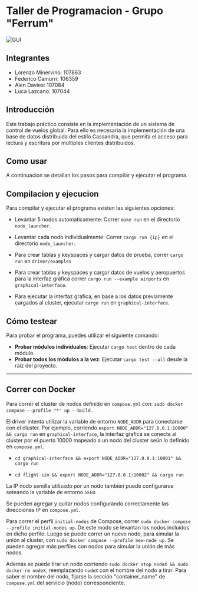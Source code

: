 # Taller de Programacion - Grupo "Ferrum"

![GUI](https://github.com/user-attachments/assets/7e9b9e5e-4c07-437f-9e3b-480523320984)

## Integrantes

- Lorenzo Minervino: 107863
- Federico Camurri: 106359
- Alen Davies: 107084
- Luca Lazcano: 107044

## Introducción

Este trabajo práctico consiste en la implementación de un sistema de control de vuelos global. Para ello es necesaria la implementación de una base de datos distribuida del estilo Cassandra, que permita el acceso para lectura y escritura por múltiples clientes distribuidos.

## Como usar

A continuacion se detallan los pasos para compilar y ejecutar el programa.

## Compilacion y ejecucion

Para compilar y ejecutar el programa existen las siguientes opciones:

-   Levantar 5 nodos automaticamente: Correr `make run` en el directorio `node_launcher`.
-   Levantar cada nodo individualmente: Correr `cargo run {ip}` en el directorio `node_launcher`.

-   Para crear tablas y keyspaces y cargar datos de prueba, correr `cargo run` en `driver/examples`
-   Para crear tablas y keyspaces y cargar datos de vuelos y aeropuertos para la interfaz gráfica correr `cargo run --example airports` en `graphical-interface`.
-   Para ejecutar la interfaz gráfica, en base a los datos previamente cargados al cluster, ejecutar `cargo run` en `graphical-interface`.

## Cómo testear

Para probar el programa, puedes utilizar el siguiente comando:  
- **Probar módulos individuales**: Ejecutar `cargo test` dentro de cada módulo.  
- **Probar todos los módulos a la vez**: Ejecutar `cargo test --all` desde la raíz del proyecto.

---
## Correr con Docker

Para correr el clúster de nodos definido en `compose.yml` con: `sudo docker compose --profile "*" up --build`.

El driver intenta utilizar la variable de entorno `NODE_ADDR` para conectarse con el cluster. Por ejemplo, corriendo `export NODE_ADDR="127.0.0.1:10000" && cargo run` en `graphical-interface`, la interfaz gŕafica se conecta al cluster por el puerto 10000 mapeado a un nodo del cluster seún lo definido en `compose.yml`.

- `cd graphical-interface && export NODE_ADDR="127.0.0.1:10001" && cargo run`

- `cd flight-sim && export NODE_ADDR="127.0.0.1:10002" && cargo run`

La IP nodo semilla utilizado por un nodo también puede configurarse seteando la variable de entorno `SEED`.

Se pueden agregar y quitar nodos configurando correctamente las direcciones IP en `compose.yml`.

Para correr el perfil `initial-nodes` de Compose, correr `sudo docker compose --profile initial-nodes up`. De este modo se levantan los nodos incluidos en dicho perfile. Luego se puede correr un nuevo nodo, para simular la unión al cluster, con `sudo docker compose --profile new-node up`. Se pueden agregar más perfiles con nodos para simular la unión de más nodos.

Además se puede tirar un nodo corriendo `sudo docker stop nodeX && sudo docker rm nodeX`, reemplazando `nodeX` con el nombre del nodo a tirar. Para saber el nombre del nodo, fijarse la sección "container_name" de `compose.yml` del servicio (nodo) correspondiente.

